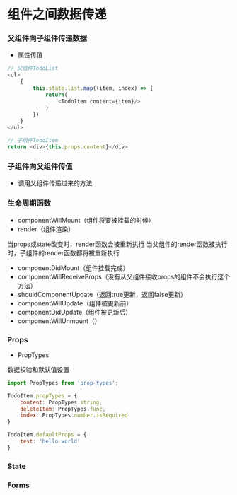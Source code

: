 # 组件之间数据传递


### 父组件向子组件传递数据

* 属性传值

```js
// 父组件TodoList
<ul>
	{
		this.state.list.map((item, index) => {
			return(
				<TodoItem content={item}/>
			)
		})
	}
</ul>

// 子组件TodoItem
return <div>{this.props.content}</div>
```


### 子组件向父组件传值

* 调用父组件传递过来的方法


### 生命周期函数

* componentWillMount（组件将要被挂载的时候）
* render（组件渲染）

当props或state改变时，render函数会被重新执行
当父组件的render函数被执行时，子组件的render函数都将被重新执行

* componentDidMount（组件挂载完成）
* componentWillReceiveProps（没有从父组件接收props的组件不会执行这个方法）
* shouldComponentUpdate（返回true更新，返回false更新）
* componentWillUpdate（组件被更新前）
* componentDidUpdate（组件被更新后）
* componentWillUnmount（）


### Props

* PropTypes

数据校验和默认值设置

```js
import PropTypes from 'prop-types';

TodoItem.propTypes = {
	content: PropTypes.string,
	deleteItem: PropTypes.func,
	index: PropTypes.number.isRequired
}

TodoItem.defaultProps = {
	test: 'hello world'
}
```


### State

 
### Forms
